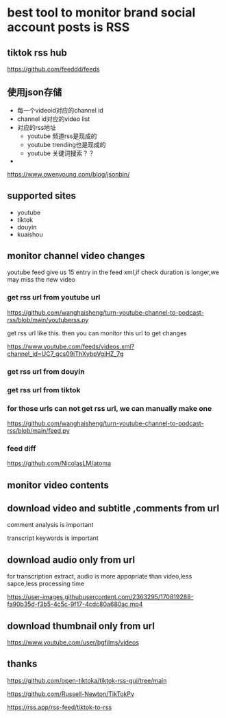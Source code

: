 # best tool to monitor brand social account posts is  RSS



## tiktok rss hub

https://github.com/feeddd/feeds



## 使用json存储
* 每一个videoid对应的channel id
* channel id对应的video list
* 对应的rss地址
  * youtube 频道rss是现成的
  * youtube trending也是现成的
  * youtube 关键词搜索？？  
* 
https://www.owenyoung.com/blog/jsonbin/

## supported sites

* youtube 
* tiktok 
* douyin 
* kuaishou

## monitor channel video changes 

youtube feed give us 15 entry in the feed xml,if check duration is longer,we may miss the new video


### get rss url from youtube  url 

https://github.com/wanghaisheng/turn-youtube-channel-to-podcast-rss/blob/main/youtuberss.py

get rss url like this. then you can monitor this url to get changes

https://www.youtube.com/feeds/videos.xml?channel_id=UC7_gcs09iThXybpVgjHZ_7g


### get rss url from douyin 


### get rss url from tiktok 



### for those urls can not get rss url, we can manually make one 

https://github.com/wanghaisheng/turn-youtube-channel-to-podcast-rss/blob/main/feed.py


### feed diff 

https://github.com/NicolasLM/atoma



## monitor video contents 


## download video and subtitle ,comments  from url 

comment analysis is important 

transcript keywords is important 


## download  audio only from url

for transcription extract, audio is more appopriate than video,less sapce,less processing time


https://user-images.githubusercontent.com/2363295/170819288-fa90b35d-f3b5-4c5c-9f17-4cdc80a680ac.mp4


## download thumbnail only from url

https://www.youtube.com/user/bgfilms/videos




## thanks 

https://github.com/open-tiktoka/tiktok-rss-gui/tree/main

https://github.com/Russell-Newton/TikTokPy

https://rss.app/rss-feed/tiktok-to-rss
